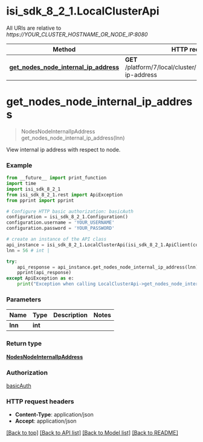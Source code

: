# isi_sdk_8_2_1.LocalClusterApi

All URIs are relative to *https://YOUR_CLUSTER_HOSTNAME_OR_NODE_IP:8080*

Method | HTTP request | Description
------------- | ------------- | -------------
[**get_nodes_node_internal_ip_address**](LocalClusterApi.md#get_nodes_node_internal_ip_address) | **GET** /platform/7/local/cluster/nodes/{Lnn}/internal-ip-address | 


# **get_nodes_node_internal_ip_address**
> NodesNodeInternalIpAddress get_nodes_node_internal_ip_address(lnn)



View internal ip address with respect to node.

### Example
```python
from __future__ import print_function
import time
import isi_sdk_8_2_1
from isi_sdk_8_2_1.rest import ApiException
from pprint import pprint

# Configure HTTP basic authorization: basicAuth
configuration = isi_sdk_8_2_1.Configuration()
configuration.username = 'YOUR_USERNAME'
configuration.password = 'YOUR_PASSWORD'

# create an instance of the API class
api_instance = isi_sdk_8_2_1.LocalClusterApi(isi_sdk_8_2_1.ApiClient(configuration))
lnn = 56 # int | 

try:
    api_response = api_instance.get_nodes_node_internal_ip_address(lnn)
    pprint(api_response)
except ApiException as e:
    print("Exception when calling LocalClusterApi->get_nodes_node_internal_ip_address: %s\n" % e)
```

### Parameters

Name | Type | Description  | Notes
------------- | ------------- | ------------- | -------------
 **lnn** | **int**|  | 

### Return type

[**NodesNodeInternalIpAddress**](NodesNodeInternalIpAddress.md)

### Authorization

[basicAuth](../README.md#basicAuth)

### HTTP request headers

 - **Content-Type**: application/json
 - **Accept**: application/json

[[Back to top]](#) [[Back to API list]](../README.md#documentation-for-api-endpoints) [[Back to Model list]](../README.md#documentation-for-models) [[Back to README]](../README.md)


